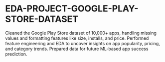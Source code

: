 # EDA-PROJECT-GOOGLE-PLAY-STORE-DATASET
Cleaned the Google Play Store dataset of 10,000+ apps, handling missing values and formatting features like size, installs, and price. Performed feature engineering and EDA to uncover insights on app popularity, pricing, and category trends. Prepared data for future ML-based app success prediction.
